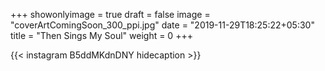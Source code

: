 +++
showonlyimage = true
draft = false
image = "coverArtComingSoon_300_ppi.jpg"
date = "2019-11-29T18:25:22+05:30"
title = "Then Sings My Soul"
weight = 0
+++


{{< instagram B5ddMKdnDNY hidecaption >}}
